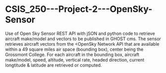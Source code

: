 # CSIS_250---Project-2---OpenSky-Sensor
Use of Open Sky Sensor REST API with jSON and python code to retrieve aircraft make/model and vectors to be published in GHOST cms.  The sensor retrieves aircraft vectors from the <a ref="https://opensky-network.org/apidoc/rest.html#requestOpenSky"><OpenSky Network API</a> that are available within a 49 square miles air space (bounding box), center being the Grossmont College.  For each aircraft in the bounding box, aircraft make/model, speed, altitude, vertical rate, headed direction, current longtitude & latitude are retrieved or computed. 
